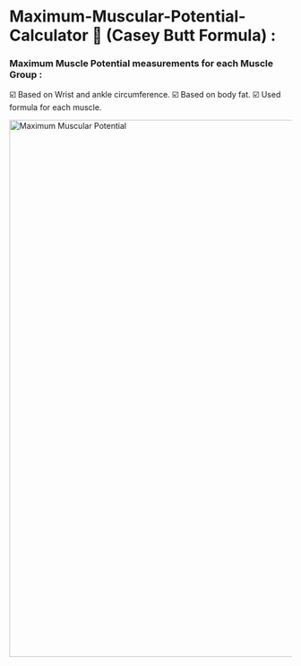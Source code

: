 # Maximum-Muscular-Potential-Calculator 💪 (Casey Butt Formula) :

### Maximum Muscle Potential measurements for each Muscle Group :

☑️ Based on Wrist and ankle circumference.
☑️ Based on body fat.
☑️ Used formula for each muscle.



<img width="960" alt="Maximum Muscular Potential" src="https://github.com/moadhamousti/Maximum-Muscular-Potential-Calculator/assets/118165767/b5ff8422-b37f-416d-8e71-e19f117c8b68">


